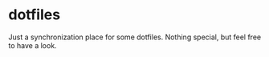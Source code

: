 # dotfiles
Just a synchronization place for some dotfiles. Nothing special, but feel free
to have a look.
